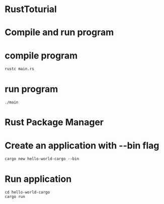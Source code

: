 # RustToturial
 
# Compile and run program
#   compile program
    rustc main.rs
#   run program
    ./main

# Rust Package Manager
#   Create an application with --bin flag
    cargo new hello-world-cargo --bin
#   Run application
    cd hello-world-cargo 
    cargo run


